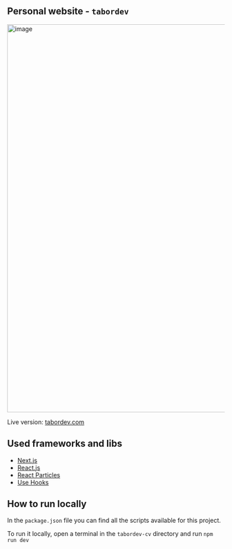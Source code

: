 ## Personal website - `tabordev`

<img width="900" alt="image" src="https://github.com/tabordafilipe/tabordev-cv/assets/31484019/2649b2a7-a5ce-4e1d-b4bd-6c3cf8b8106c">

Live version: [tabordev.com](https://tabordev.com)

## Used frameworks and libs

- [Next.js](https://tabordev.com)
- [React.js](https://react.dev)
- [React Particles](https://github.com/tsparticles/react)
- [Use Hooks](https://usehooks-ts.com/)

## How to run locally

In the `package.json` file you can find all the scripts available for this project.

To run it locally, open a terminal in the `tabordev-cv` directory and run
`npm run dev`
